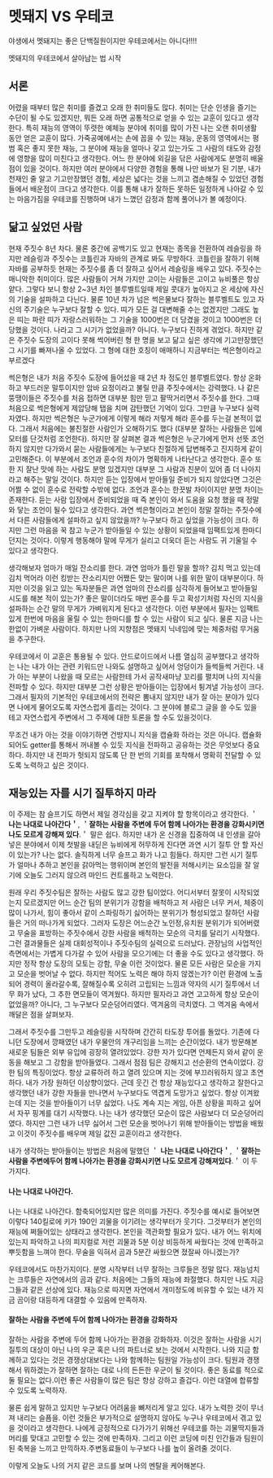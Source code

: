 # 멧돼지 VS 우테코 

야생에서 멧돼지는 좋은 단백질원이지만 우테코에서는 아니다!!!!

멧돼지의 우테코에서 살아남는 법 시작



## 서론

어렸을 때부터 많은 취미를 즐겼고 오래 한 취미들도 많다. 취미는 단순 인생을 즐기는 수단이 될 수도 있겠지만, 뭐든 오래 하면 공통적으로 얻을 수 있는 교훈이 있다고 생각한다. 특히 재능의 영역이 뚜렷한 예체능 분야에 취미를 많이 가진 나는 오랜 취미생활 동안 얻은 교훈이 많다. 가죽공예에서는 손에 꼽을 수 있는 재능, 운동의 영역에서는 평범 혹은 좋지 못한 재능, 그 분야에 재능을 얼마나 갖고 있는가도 그 사람의 태도와 감정에 영향을 많이 미친다고 생각한다. 어느 한 분야에 외길을 닦은 사람에게도 분명히 배울 점이 있을 것이다. 하지만 여러 분야에서 다양한 경험을 통해 나만 바보가 된 기분, 내가 천재인 줄 알고 기고만장했던 경험, 세상은 넓다는 것을 느끼고 겸손해질 수 있었던 경험들에서 배운점이 크다고 생각한다. 이를 통해 내가 잘하든 못하든 일정하게 나아갈 수 있는 마음가짐을 우테코를 진행하며 내가 느꼈던 감정과 함께 풀어나가 볼 예정이다.



## 닮고 싶었던 사람

 현재 주짓수 8년 차다. 물론 중간에 공백기도 있고 현재는 종목을 전환하여 레슬링을 하지만 레슬링과 주짓수는 코틀린과 자바의 관계로 봐도 무방하다. 코틀린을 잘하기 위해 자바를 공부하듯 현재는 주짓수를 좀 더 잘하고 싶어서 레슬링을 배우고 있다. 주짓수는 매니악한 취미이다. 많은 사람들이 거쳐 가지만 고이는 사람들은 고이고 뉴비풀은 항상 얕다. 그렇다 보니 항상 2~3년 차인 블루벨트일때 제일 콧대가 높아지고 온 세상에 자신의 기술을 설파하고 다닌다. 물론 10년 차가 넘은 썩은물보다 잘하는 블루벨트도 있고 자신의 주기술은 누구보다 잘할 수 있다. 띠가 모든 걸 대변해줄 수는 없겠지만 그래도 높은 띠는 파란 띠가 자랑스러워하는 그 기술을 1000번은 더 당겼을 것이고 1000번은 더 당했을 것이다. 나라고 그 시기가 없었을까? 아니다. 누구보다 진하게 겪었다. 하지만 같은 주짓수 도장의 고이다 못해 썩어버린 형 한 명을 보고 닮고 싶은 생각에 기고만장했던 그 시기를 빠져나올 수 있었다. 그 형에 대한 호칭이 애매하니 지금부터는 썩은형이라고 부르겠다

 썩은형은 내가 처음 주짓수 도장에 들어섰을 때 2년 차 정도인 블루벨트였다. 항상 온화하고 부드러운 말투이지만 암바 요정이라고 불릴 만큼 주짓수에서는 강력했다. 나 같은 뚱땡이들은 주짓수를 처음 접하면 대부분 힘만 믿고 팔딱거리면서 주짓수를 한다. 그때 처음으로 썩은형에게 제압당해 탭을 치며 감탄했던 기억이 있다. 그만큼 누구보다 실력자였다. 하지만 썩은형은 누군가에게 이렇게 해라 저렇게 해라 훈수를 두는걸 본적이 없다. 그래서 처음에는 불친절한 사람인가 오해하기도 했다 (대부분 잘하는 사람들은 입에 모터를 단것처럼 조언한다). 하지만 잘 살펴본 결과 썩은형은 누군가에게 먼저 선뜻 조언하지 않지만 다가와서 묻는 사람들에게는 누구보다 친절하게 답변해주고 진지하게 같이 고민해준다. 이 부분에서 조언과 훈수의 차이가 명확하게 나타난다고 생각한다. 훈수 또한 지 잘난 맛에 하는 사람도 분명 있겠지만 대부분 그 사람과 친분이 있어 좀 더 나아지라고 해주는 말일 것이다. 하지만 듣는 입장에서 받아들일 준비가 되지 않았다면 그것은 어쩔 수 없이 훈수로 전락할 수밖에 없다. 조언과 훈수는 한끗발 차이이지만 분명 차이는 존재한다. 듣는 사람 입장에서 준비되었을 때 즉 본인이 와서 도움을 요청 했을 때 정말 와 닿는 조언이 될수 있다고 생각한다. 과연 썩은형이라고 본인이 정말 잘하는 주짓수에서 다른 사람들에게 설파하고 싶지 않았을까? 누구보다 하고 싶었을 가능성이 크다. 하지만 그런 마음을 꾹 참고 누군가 받아들일 수 있는 상황이 되었을때 임팩트있게 한마디 던지는 것이다. 이렇게 행동해야 말에 무게가 실리고 더욱더 듣는 사람도 귀 기울일 수 있다고 생각한다. 

 생각해보자 엄마가 매일 잔소리를 한다. 과연 엄마가 틀린 말을 할까? 김치 먹고 있는데 김치 먹어라 이런 킹받는 잔소리지만 어쨌든 맞는 말이며 나를 위한 말이 대부분이다. 하지만 이것을 읽고 있는 독자분들은 과연 엄마의 잔소리를 심각하게 들어보고 받아들일 시도를 해본 적이 있는가? 좋은 말이더라도 매번 훈수를 두고 확성기처럼 자신의 지식을 설파하는 순간 말의 무게가 가벼워지게 된다고 생각한다. 이런 부분에서 필자는 임팩트있게 한번에 마음을 울릴 수 있는 한마디를 할 수 있는 사람이 되고 싶다. 물론 지금 나는 한없이 가벼운 사람이다. 하지만 나의 지향점은 멧돼지 닉네임에 맞는 체중처럼 무거움을 추구한다. 

 우테코에서 이 교훈은 통용될 수 있다. 안드로이드에서 나름 열심히 공부했다고 생각하는 나는 내가 아는 관련 키워드만 나와도 설명하고 싶어서 엉덩이가 들썩들썩 거린다. 내가 아는 부분이 나왔을 때 모르는 사람한테 가서 공작새마냥 꼬리를 펼치며 나의 지식을 전파할 수 있다. 하지만 대부분 그런 상황은 받아들이는 입장에서 튕겨낼 가능성이 크다. 그래서 필자의 기본적인 우테코에서의 전략은 뽐내지 않지만 내가 잘 아는 분야가 있다면 나에게 물어오도록 자연스럽게 흘리는 것이다. 그 분야에 블로그 글을 쓸 수도 있을 테고 자연스럽게 주변에서 그 주제에 대한 토론을 할 수도 있을것이다. 

무조건 내가 아는 것을 이야기하면 건방지니 지식을 캡슐화 하라는 것은 아니다. 캡슐화되어도 getter를 통해서 꺼내볼 수 있듯 지식을 전파하고 공유하는 것은 무엇보다 중요하다. 하지만 내 전파가 헛되지 않도록 단 한 번의 기회를 포착해서 명확히 전달할 수 있도록 노력하고 싶은 것이다.



## 재능있는 자를 시기 질투하지 마라

이 주제는 참 슬프기도 하면서 제일 경각심을 갖고 지켜야 할 항목이라고 생각한다. ＇ **나는 나대로 나아간다＇**,  ＇**잘하는 사람을 주변에 두어 함께 나아가는 환경을 강화시키면 나도 모르게 강해져 있다**.＇ 말은 쉽다. 하지만 내가 온 신경을 집중하여 내 인생을 갈아 넣은 분야에서 이제 첫발을 내딛은 뉴비에게 허무하게 진다면 과연 시기 질투 안 할 자신이 있는가? 나는 없다. 솔직하게 너무 슬프고 화가 나고 힘들다. 하지만 그런 시기 질투가 얼마나 추하고 본인을 갉아먹는 행위이며 본인의 발전을 저해시키는 요소임을 잘 알기에 오늘도 그러지 않으려 마인드 컨트롤하고 노력한다. 

 원래 우리 주짓수팀은 잘하는 사람도 많고 강한 팀이었다. 어디서부터 잘못이 시작되었는지 모르겠지만 어느 순간 팀의 분위기가 강함을 배척하고 저 사람은 너무 커서, 체중이 많이 나가서, 힘이 좋아서 같이 스파링하기 싫어하는 분위기가 형성되었고  잘하던 사람들은 거의 떠나가게 되었다. 그러자 도장은 어느순간 노인정,유치원 분위기가 되어버렸고 무술을 표방하는 주짓수에서 강한 사람을 배척하는 모순의 극치를 달리기 시작했다. 그런 결과물들은 실제 대회성적이나 주짓수팀의 실력으로 드러났다. 관장님의 사업적인 측면에서는 가볍게 다가갈 수 있어 사람을 모으기에는 더 좋을 수도 있다고 생각했다. 하지만 정작 항상 도장의 모토는 강함, 무술 이런 것이었다. 물론 모든 사람은 모순을 가지고 모순을 벗어날 수 없다. 하지만 적어도 노력은 해야 하지 않겠는가? 이런 환경에 노출되어 경력이 올라갈수록, 잘해질수록 오히려 고립되는 느낌과 약자의 시기 질투에서 너무 화가 났다, 그 추한 면모들이 역겨웠다. 하지만 필자라고 과연 고고하게 항상 모순이 없었을까? 아니다, 그 누구보다 모순덩어리였다. 역겨움의 극치였다. 그 역겨움 속에서 깨달은 점을 살펴보자.

 그래서 주짓수를 그만두고 레슬링을 시작하며 간간히 타도장 투어를 돌았다. 기존에 다니던 도장에서 깡패였던 내가 우물안의 개구리임을 느끼는 순간이었다. 내가 방문해본 새로운 팀들은 외부 유입에 굉장히 열려있었다. 강한 자가 있다면 언제든지 와서 같이 운동을 해보고 그 강함을 받아들였다. 그래서 점점 팀은 강해지고 선순환의 연속이었다. 강한 팀의 특징이었다. 항상 교류하려 하고 열려 있으며 지는 것에 부끄러워하지 않고 초연하다. 내가 가장 원하던 이상향이었다. 근데 웃긴 건 항상 재능있다고 생각하고 잘한다고 생각했던 내가 강한 자들을 만나면서 누구보다도 역겹게 도망가고 싶었다. 항상 이겨왔는데 지는 것을 받아들이기 너무 싫었다. 나도 계속 지는 게임, 아픈 상황을 피하고 싶어서 자꾸 핑계를 대기 시작했다.  나는 내가 생각했던 모순이 많은 사람보다 더 모순덩어리였다. 하지만 그런 내가 너무 싫어서 그런 모순을 벗어나기 위해 받아들이는 방법을 배웠고 이것이 주짓수를 배우며 제일 값진 교훈이라고 생각한다.

 내가 생각하는 받아들이는 방법은 처음에 말했던 ＇ **나는 나대로 나아간다＇**, ＇**잘하는 사람을 주변에두어 함께 나아가는 환경을 강화시키면 나도 모르게 강해져있다**.＇ 이 두 가지다.



#### 나는 나대로 나아간다.

나는 나대로 나아간다. 함축되어있지만 많은 의미를 가진다. 주짓수를 예시로 들어보면 이렇다 140킬로에 키가 190인 괴물을 이기려는 생각부터가 웃기다. 그것부터가 본인의 재능에 쩌들어있는 상태라고 생각한다. 본인을 객관화할 필요가 있다. 내가 어느 위치에 있는지 파악하고 나의 피지컬로 저런 괴물과 5분 이상 비등하게 싸웠다는 것에 만족하고 뿌듯함을 느껴야 한다. 무술을 익혀서 곰과 5분간 싸웠으면 졌잘싸 아니겠는가? 

우테코에서도 마찬가지이다. 분명 시작부터 너무 잘하는 크루들은 정말 많다. 재능넘치는 크루들은 자연에서의 곰과 같다. 처음에는 그들의 재능에 좌절했다. 하지만 나도 지금 그들과 같은 선상에 있다. 재능으로 따지면 자연에서 개미정도에 비유할 수 있는 내가 지금 곰이랑 대등하게 대결할 수 있음에 만족하자.



#### 잘하는 사람을 주변에 두어 함께 나아가는 환경을 강화하자

 잘하는 사람을 주변에 두어 함께 나아가는 환경을 강화하자. 이것은 잘하는 사람을 시기 질투의 대상이 아닌 나의 우군 혹은 나의 파트너로 보는 것에서 시작한다. 나와 지금 함께하고 있다는 것은 경쟁상대보다는 나와 함께하는 팀원일 가능성이 크다. 팀원과 경쟁해서 뭐하겠는가 잘하면 잘하는 대로 나의 든든한 우군이 될 것이다. 좋은 동료를 적으로 둘 필요는 없다.이런 좋은 사람들이 많은 팀은 항상 강하고 즐겁다. 이런 대열에 합류할 수 있도록 노력하자.

 물론 쉽게 말하고 있지만 누구보다 어려움을 뼈저리게 알고 있다. 내가 노력한 것이 무너져 내리는 슬픔을. 이런 것들은 부가적으로 설명하지 않아도 누구나 우테코에서 겪고 있을 것이라고 생각한다. 나에게 긍정적으로 다가가기 위해선 우테코를 하는 괴물딱지들과 머리를 맞대고 고민할 수 있는 것에 만족하자. 그리고 이런 코딩에 미친 인간들과 팀원이 된 축복을 느끼고 만끽하자.주변동료들이 누구보다 나를 높이 올려줄 것이다.

이렇게 오늘도 나의 거지 같은 코드를 보며 나의 멘탈을 케어해본다.
